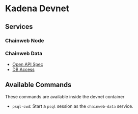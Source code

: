 # Kadena Devnet

## Services

### Chainweb Node

### Chainweb Data

- [Open API Spec](/cwd-spec/)
- [DB Access](/psql-cwd/)

## Available Commands

These commands are available inside the devnet container

* `psql-cwd`: Start a `psql` session as the `chainweb-data` service.
